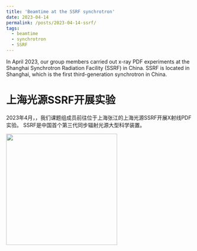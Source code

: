 ```yaml
---
title: 'Beamtime at the SSRF synchrotron'
date: 2023-04-14
permalink: /posts/2023-04-14-ssrf/
tags:
  - beamtime
  - synchrotron
  - SSRF
---
```


In April 2023, our group members carried out x-ray PDF experiments at the Shanghai Synchrotron 
Radiation Facility (SSRF) in China. SSRF is located in Shanghai, which is the first third-generation synchrotron in China.

上海光源SSRF开展实验
======

2023年4月，，我们课题组成员前往位于上海张江的上海光源SSRF开展X射线PDF实验。
SSRF是中国首个第三代同步辐射光源大型科学装置。

<image align="left" height="300" src="/images/news/202304ssrf.jpeg"></image>

